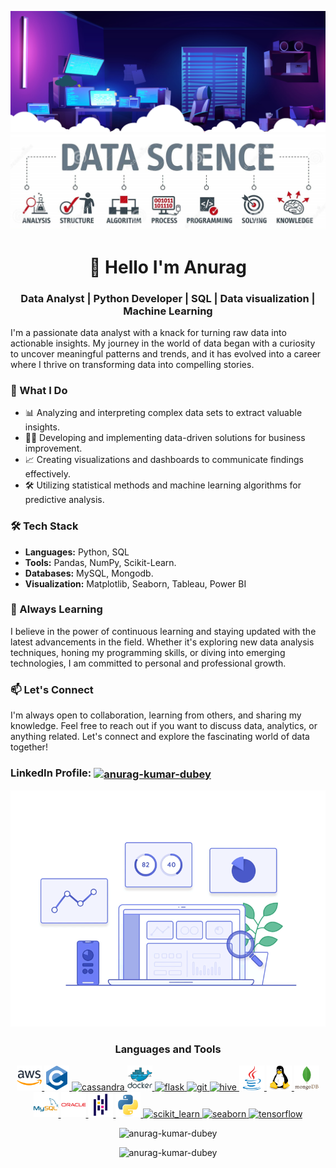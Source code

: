 ![MasterHead](https://github.com/Anurag-Kumar-Dubey/Anurag-Kumar-Dubey/blob/main/Banner_1.png)
![MasterHead](https://github.com/Anurag-Kumar-Dubey/Anurag-Kumar-Dubey/blob/main/Banner_2.jpg)
<h1 align="center"> 👋 Hello I'm Anurag </h1>
<h3 align="center"> Data Analyst | Python Developer | SQL | Data visualization | Machine Learning   </h3>

I'm a passionate data analyst with a knack for turning raw data into actionable insights. My journey in the world of data began with a curiosity to uncover meaningful patterns and trends, and it has evolved into a career where I thrive on transforming data into compelling stories.

### 💼 What I Do

- 📊 Analyzing and interpreting complex data sets to extract valuable insights.
- 🧑‍💻 Developing and implementing data-driven solutions for business improvement.
- 📈 Creating visualizations and dashboards to communicate findings effectively.
- 🛠️ Utilizing statistical methods and machine learning algorithms for predictive analysis.

### 🛠️ Tech Stack

- **Languages:** Python, SQL
- **Tools:** Pandas, NumPy, Scikit-Learn.
- **Databases:** MySQL, Mongodb.
- **Visualization:** Matplotlib, Seaborn, Tableau, Power BI

### 🌱 Always Learning

I believe in the power of continuous learning and staying updated with the latest advancements in the field. Whether it's exploring new data analysis techniques, honing my programming skills, or diving into emerging technologies, I am committed to personal and professional growth.

### 📫 Let's Connect
I'm always open to collaboration, learning from others, and sharing my knowledge. Feel free to reach out if you want to discuss data, analytics, or anything related. Let's connect and explore the fascinating world of data together!
<p align="left">
<h3> LinkedIn Profile:
<a href="https://linkedin.com/in/anurag-kumar-dubey" target="blank"><img align="center" src="https://raw.githubusercontent.com/rahuldkjain/github-profile-readme-generator/master/src/images/icons/Social/linked-in-alt.svg" alt="anurag-kumar-dubey" height="15" width="20" /></a>
</p>
</h3>

<p align="center"> <img alt="Coding" width="600" src="https://github.com/Anurag-Kumar-Dubey/Anurag-Kumar-Dubey/blob/main/Data%20Analytics.gif"> </p>
<h3 align="center">Languages and Tools</h3>
<p align="center"> <a href="https://aws.amazon.com" target="_blank" rel="noreferrer"> <img src="https://raw.githubusercontent.com/devicons/devicon/master/icons/amazonwebservices/amazonwebservices-original-wordmark.svg" alt="aws" width="40" height="40"/> </a> <a href="https://www.cprogramming.com/" target="_blank" rel="noreferrer"> <img src="https://raw.githubusercontent.com/devicons/devicon/master/icons/c/c-original.svg" alt="c" width="40" height="40"/> </a> <a href="https://cassandra.apache.org/" target="_blank" rel="noreferrer"> <img src="https://www.vectorlogo.zone/logos/apache_cassandra/apache_cassandra-icon.svg" alt="cassandra" width="40" height="40"/> </a> <a href="https://www.docker.com/" target="_blank" rel="noreferrer"> <img src="https://raw.githubusercontent.com/devicons/devicon/master/icons/docker/docker-original-wordmark.svg" alt="docker" width="40" height="40"/> </a> <a href="https://flask.palletsprojects.com/" target="_blank" rel="noreferrer"> <img src="https://www.vectorlogo.zone/logos/pocoo_flask/pocoo_flask-icon.svg" alt="flask" width="40" height="40"/> </a> <a href="https://git-scm.com/" target="_blank" rel="noreferrer"> <img src="https://www.vectorlogo.zone/logos/git-scm/git-scm-icon.svg" alt="git" width="40" height="40"/> </a> <a href="https://hive.apache.org/" target="_blank" rel="noreferrer"> <img src="https://www.vectorlogo.zone/logos/apache_hive/apache_hive-icon.svg" alt="hive" width="40" height="40"/> </a> <a href="https://www.java.com" target="_blank" rel="noreferrer"> <img src="https://raw.githubusercontent.com/devicons/devicon/master/icons/java/java-original.svg" alt="java" width="40" height="40"/> </a> <a href="https://www.linux.org/" target="_blank" rel="noreferrer"> <img src="https://raw.githubusercontent.com/devicons/devicon/master/icons/linux/linux-original.svg" alt="linux" width="40" height="40"/> </a> <a href="https://www.mongodb.com/" target="_blank" rel="noreferrer"> <img src="https://raw.githubusercontent.com/devicons/devicon/master/icons/mongodb/mongodb-original-wordmark.svg" alt="mongodb" width="40" height="40"/> </a> <a href="https://www.mysql.com/" target="_blank" rel="noreferrer"> <img src="https://raw.githubusercontent.com/devicons/devicon/master/icons/mysql/mysql-original-wordmark.svg" alt="mysql" width="40" height="40"/> </a> <a href="https://www.oracle.com/" target="_blank" rel="noreferrer"> <img src="https://raw.githubusercontent.com/devicons/devicon/master/icons/oracle/oracle-original.svg" alt="oracle" width="40" height="40"/> </a> <a href="https://pandas.pydata.org/" target="_blank" rel="noreferrer"> <img src="https://raw.githubusercontent.com/devicons/devicon/2ae2a900d2f041da66e950e4d48052658d850630/icons/pandas/pandas-original.svg" alt="pandas" width="40" height="40"/> </a> <a href="https://www.python.org" target="_blank" rel="noreferrer"> <img src="https://raw.githubusercontent.com/devicons/devicon/master/icons/python/python-original.svg" alt="python" width="40" height="40"/> </a> <a href="https://scikit-learn.org/" target="_blank" rel="noreferrer"> <img src="https://upload.wikimedia.org/wikipedia/commons/0/05/Scikit_learn_logo_small.svg" alt="scikit_learn" width="40" height="40"/> </a> <a href="https://seaborn.pydata.org/" target="_blank" rel="noreferrer"> <img src="https://seaborn.pydata.org/_images/logo-mark-lightbg.svg" alt="seaborn" width="40" height="40"/> </a> <a href="https://www.tensorflow.org" target="_blank" rel="noreferrer"> <img src="https://www.vectorlogo.zone/logos/tensorflow/tensorflow-icon.svg" alt="tensorflow" width="40" height="40"/> </a> </p>
<p align="center"> <img src="https://komarev.com/ghpvc/?username=anurag-kumar-dubey&label=Profile%20views&color=0e75b6&style=flat" alt="anurag-kumar-dubey" /> </p>
<p align="center"> <img src="https://github-readme-stats.vercel.app/api/top-langs?username=anurag-kumar-dubey&show_icons=true&locale=en&layout=compact" alt="anurag-kumar-dubey"> </p>
